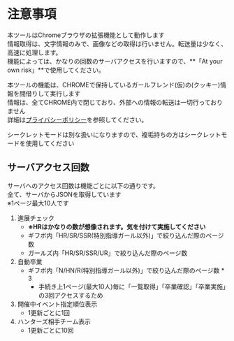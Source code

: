 # 注意事項

 本ツールはChromeブラウザの拡張機能として動作します  
 情報取得は、文字情報のみで、画像などの取得は行いません。転送量は少なく、高速に処理します。  
 機能によっては、かなりの回数のサーバアクセスを行いますので、**「At your own risk」**で使用してください。  

 本ツールの機能は、CHROMEで保持しているガールフレンド(仮)の(クッキー)情報を間借りして実行します  
 情報は、全てCHROME内で閉じており、外部への情報の転送は一切行っておりません  
 詳細は[プライバシーポリシー](privacy.md)を参照してください。  

 シークレットモードは別な扱いになりますので、複垢持ちの方はシークレットモードを使用してください


## サーバアクセス回数

サーバへのアクセス回数は機能ごとに以下の通りです。  
全て、サーバからJSONを取得しています  
※1ページ最大10人です  

 1. 進展チェック
	- **※HRはかなりの数が想像されます。気を付けて実施してください**
	- ギフボ内「HR/SR/SSR(特別指導ガール以外)」で絞り込んだ際のページ数
	- ガールズ内「HR/SR/SSR/UR」で絞り込んだ際のページ数
 1. 自動卒業
	- ギフボ内「N/HN/R(特別指導ガール以外)」で絞り込んだ際のページ数 * 3
		- 手続き上1ページ(最大10人)毎に「一覧取得」「卒業確認」「卒業実施」の3回アクセスするため
 1. 開催中イベント指定順位表示
	- 1更新ごとに1回
 1. ハンターズ相手チーム表示
	- 1更新ごとに10回

## 


